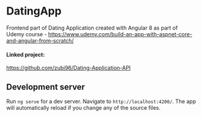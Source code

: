 # DatingApp

Frontend part of Dating Application created with Angular 8 as part of Udemy course - https://www.udemy.com/build-an-app-with-aspnet-core-and-angular-from-scratch/

#### Linked project:
https://github.com/zubi96/Dating-Application-API


## Development server

Run `ng serve` for a dev server. Navigate to `http://localhost:4200/`. The app will automatically reload if you change any of the source files.